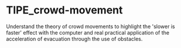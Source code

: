 # TIPE_crowd-movement
Understand the theory of crowd movements to highlight the 'slower is faster' effect with the computer and real practical application of the acceleration of evacuation through the use of obstacles.
